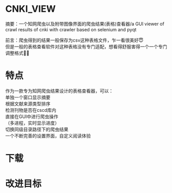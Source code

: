 # CNKI_VIEW
摘要：一个知网爬虫以及附带图像界面的爬虫结果(表格)查看器/a GUI viewer of crawl results of cnki with crawler based on selenium and pyqt  

前言：爬虫得到的结果一般保存为csv这种表格文件，乍一看很美好😇  
但是一般的表格查看软件对这种表格没有专门适配，想看得舒服害得一个一个专门调整格式🤦‍♂️ 

# 特点
作为一款专为知网爬虫结果设计的表格查看器，可以：  
单独一个窗口显示摘要  
根据文献来源类型排序  
检测刊物是否在cscd库内  
直接在GUI中进行爬虫操作  
（多进程，实时显示进度）  
切换同级目录路径下的爬虫结果  
一个不断完善的设置界面，自定义阅读体验  

# 下载  

# 改进目标  


